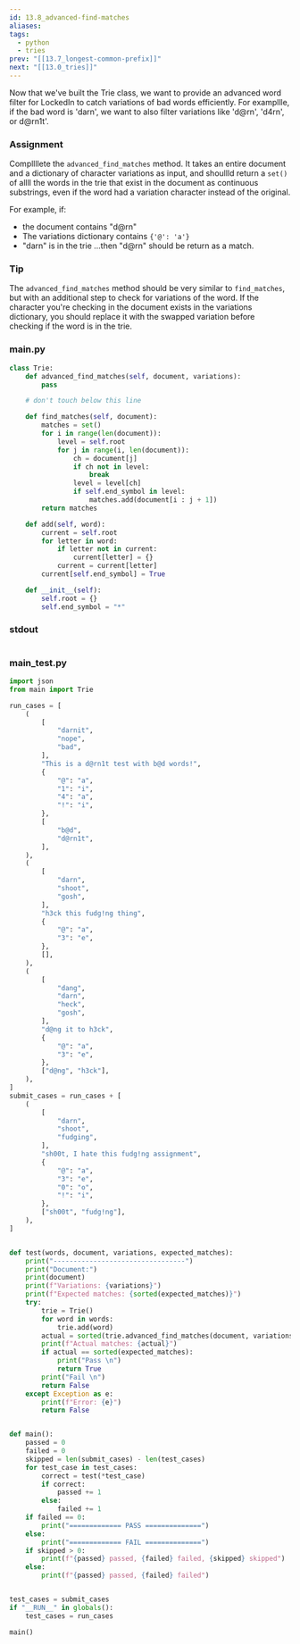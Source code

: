 ```yaml
---
id: 13.8_advanced-find-matches
aliases: 
tags:
  - python
  - tries
prev: "[[13.7_longest-common-prefix]]"
next: "[[13.0_tries]]"
---
```

Now that we've built the Trie class, we want to provide an advanced word filter for LockedIn to catch variations of bad words efficiently.
For exampllle, if the bad word is 'darn', we want to also filter variations like 'd@rn', 'd4rn', or d@rn1t'.

### Assignment
Compllllete the `advanced_find_matches` method.
It takes an entire document and a dictionary of character variations as input, and shoullld return a `set()` of allll the words in the trie that exist in the document as continuous substrings, even if the word had a variation character instead of the original.

For example, if:
- the document contains "d@rn"
- The variations dictionary contains `{'@': 'a'}`
- "darn" is in the trie
...then "d@rn" should be return as a match.

### Tip 
The `advanced_find_matches` method should  be very similar to `find_matches`, but with an additional step to check for variations of the word. 
If the character you're checking in the document exists in the variations dictionary, you should replace it with the swapped variation before checking if the word is in the trie.

### main.py

``` python
class Trie:
    def advanced_find_matches(self, document, variations):
        pass

    # don't touch below this line

    def find_matches(self, document):
        matches = set()
        for i in range(len(document)):
            level = self.root
            for j in range(i, len(document)):
                ch = document[j]
                if ch not in level:
                    break
                level = level[ch]
                if self.end_symbol in level:
                    matches.add(document[i : j + 1])
        return matches

    def add(self, word):
        current = self.root
        for letter in word:
            if letter not in current:
                current[letter] = {}
            current = current[letter]
        current[self.end_symbol] = True

    def __init__(self):
        self.root = {}
        self.end_symbol = "*"
```

### stdout

``` bash

```

### main_test.py

``` python
import json
from main import Trie

run_cases = [
    (
        [
            "darnit",
            "nope",
            "bad",
        ],
        "This is a d@rn1t test with b@d words!",
        {
            "@": "a",
            "1": "i",
            "4": "a",
            "!": "i",
        },
        [
            "b@d",
            "d@rn1t",
        ],
    ),
    (
        [
            "darn",
            "shoot",
            "gosh",
        ],
        "h3ck this fudg!ng thing",
        {
            "@": "a",
            "3": "e",
        },
        [],
    ),
    (
        [
            "dang",
            "darn",
            "heck",
            "gosh",
        ],
        "d@ng it to h3ck",
        {
            "@": "a",
            "3": "e",
        },
        ["d@ng", "h3ck"],
    ),
]
submit_cases = run_cases + [
    (
        [
            "darn",
            "shoot",
            "fudging",
        ],
        "sh00t, I hate this fudg!ng assignment",
        {
            "@": "a",
            "3": "e",
            "0": "o",
            "!": "i",
        },
        ["sh00t", "fudg!ng"],
    ),
]


def test(words, document, variations, expected_matches):
    print("---------------------------------")
    print("Document:")
    print(document)
    print(f"Variations: {variations}")
    print(f"Expected matches: {sorted(expected_matches)}")
    try:
        trie = Trie()
        for word in words:
            trie.add(word)
        actual = sorted(trie.advanced_find_matches(document, variations))
        print(f"Actual matches: {actual}")
        if actual == sorted(expected_matches):
            print("Pass \n")
            return True
        print("Fail \n")
        return False
    except Exception as e:
        print(f"Error: {e}")
        return False


def main():
    passed = 0
    failed = 0
    skipped = len(submit_cases) - len(test_cases)
    for test_case in test_cases:
        correct = test(*test_case)
        if correct:
            passed += 1
        else:
            failed += 1
    if failed == 0:
        print("============= PASS ==============")
    else:
        print("============= FAIL ==============")
    if skipped > 0:
        print(f"{passed} passed, {failed} failed, {skipped} skipped")
    else:
        print(f"{passed} passed, {failed} failed")


test_cases = submit_cases
if "__RUN__" in globals():
    test_cases = run_cases

main()
```